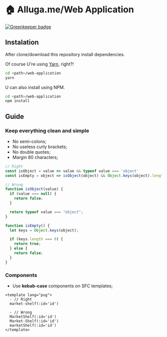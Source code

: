 # :house: Alluga.me/Web Application

[![Greenkeeper badge](https://badges.greenkeeper.io/AllugaMe/web-application.svg)](https://greenkeeper.io/)

## Instalation
After clone/download this repository install dependencies.

Of course U're using [Yarn](https://yarnpkg.com/), right?!

```sh
cd <path>/web-application
yarn
```

U can also install using NPM.

```sh
cd <path>/web-application
npm install
```

## Guide
### Keep everything clean and simple
- No semi-colons;
- No useless curly brackets;
- No double quotes;
- Margin 80 characters;

```js
// Right
const isObject = value => value && typeof value === 'object'
const isEmpty = object => isObject(object) && Object.keys(object).length === 0

// Wrong
function isObject(value) {
  if (value === null) {
    return false;
  }

  return typeof value === "object";
}

function isEmpty() {
  let keys = Object.keys(object);

  if (keys.length === 0) {
    return true;
  } else {
    return false;
  }
}
```

### Components
- Use **kebab-case** components on SFC templates;

```vue
<template lang="pug">
  - // Right
  market-shelf(:id='id')

  - // Wrong
  MarketShelf(:id='id')
  Market-Shelf(:id='id')
  marketShelf(:id='id')
</template>
```

